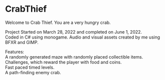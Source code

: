 # CrabThief
Welcome to Crab Thief. You are a very hungry crab.

Project Started on March 28, 2022 and completed on June 1, 2022.
<br/>Coded in C# using monogame. Audio and visual assets created by me using BFXR and GIMP.

Features: 
<br/>A randomly generated maze with randomly placed collectible items.
<br/>Challenges, which reward the player with food and coins.
<br/>Fast paced timed levels.
<br/>A path-finding enemy crab. 
